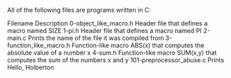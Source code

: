 All of the following files are programs written in C:

Filename Description 0-object_like_macro.h Header file that defines a macro named SIZE 1-pi.h Header file that defines a macro named PI 2-main.c Prints the name of the file it was compiled from 3-function_like_macro.h Function-like macro ABS(x) that computes the absolute value of a number x 4-sum.h Function-like macro SUM(x,y) that computes the sum of the numbers x and y 101-preprocessor_abuse.c Prints Hello, Holberton
